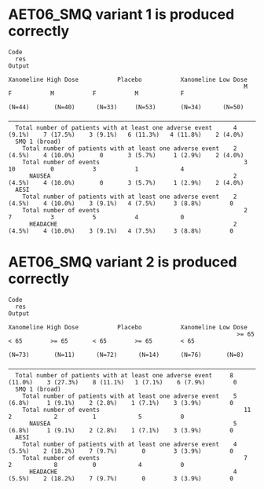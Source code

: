 # AET06_SMQ variant 1 is produced correctly

    Code
      res
    Output
                                                                    Xanomeline High Dose           Placebo           Xanomeline Low Dose  
                                                                       M            F           M           F           M            F    
                                                                     (N=44)       (N=40)      (N=33)     (N=53)       (N=34)      (N=50)  
      ————————————————————————————————————————————————————————————————————————————————————————————————————————————————————————————————————
      Total number of patients with at least one adverse event      4 (9.1%)    7 (17.5%)    3 (9.1%)   6 (11.3%)   4 (11.8%)    2 (4.0%) 
      SMQ 1 (broad)                                                                                                                       
        Total number of patients with at least one adverse event    2 (4.5%)    4 (10.0%)       0       3 (5.7%)     1 (2.9%)    2 (4.0%) 
        Total number of events                                         3            10          0           3           1            4    
          NAUSEA                                                    2 (4.5%)    4 (10.0%)       0       3 (5.7%)     1 (2.9%)    2 (4.0%) 
      AESI                                                                                                                                
        Total number of patients with at least one adverse event    2 (4.5%)    4 (10.0%)    3 (9.1%)   4 (7.5%)     3 (8.8%)        0    
        Total number of events                                         2            7           3           5           4            0    
          HEADACHE                                                  2 (4.5%)    4 (10.0%)    3 (9.1%)   4 (7.5%)     3 (8.8%)        0    

# AET06_SMQ variant 2 is produced correctly

    Code
      res
    Output
                                                                    Xanomeline High Dose           Placebo           Xanomeline Low Dose  
                                                                     >= 65         < 65        >= 65       < 65        >= 65        < 65  
                                                                     (N=73)       (N=11)      (N=72)      (N=14)      (N=76)       (N=8)  
      ————————————————————————————————————————————————————————————————————————————————————————————————————————————————————————————————————
      Total number of patients with at least one adverse event     8 (11.0%)    3 (27.3%)    8 (11.1%)   1 (7.1%)    6 (7.9%)        0    
      SMQ 1 (broad)                                                                                                                       
        Total number of patients with at least one adverse event    5 (6.8%)     1 (9.1%)    2 (2.8%)    1 (7.1%)    3 (3.9%)        0    
        Total number of events                                         11           2            2          1            5           0    
          NAUSEA                                                    5 (6.8%)     1 (9.1%)    2 (2.8%)    1 (7.1%)    3 (3.9%)        0    
      AESI                                                                                                                                
        Total number of patients with at least one adverse event    4 (5.5%)    2 (18.2%)    7 (9.7%)       0        3 (3.9%)        0    
        Total number of events                                         7            2            8          0            4           0    
          HEADACHE                                                  4 (5.5%)    2 (18.2%)    7 (9.7%)       0        3 (3.9%)        0    

